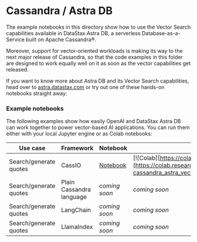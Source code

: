 # Cassandra / Astra DB

The example notebooks in this directory show how to use the Vector
Search capabilities available in DataStax Astra DB, a serverless
Database-as-a-Service built on Apache Cassandra®.

Moreover, support for vector-oriented workloads is making its way to the
next major release of Cassandra, so that the code examples in this folder
are designed to work equally well on it as soon as the vector capabilities
get released.

If you want to know more about Astra DB and its Vector Search capabilities,
head over to [astra.datastax.com](https://astra.datastax.com) or try out one
of these hands-on notebooks straight away:

### Example notebooks

The following examples show how easily OpenAI and DataStax Astra DB can
work together to power vector-based AI applications. You can run them either
with your local Jupyter engine or as Colab notebooks:

| Use case | Framework | Notebook | Google Colab |
| -------- | --------- | -------- | ------------ |
| Search/generate quotes | CassIO | [Notebook](./Philosophical_Quotes_cassIO.ipynb) | [![Colab][https://colab.research.google.com/assets/colab-badge.svg]](https://colab.research.google.com/github/openai/openai-cookbook/blob/SL-cassandra_astra_vector/examples/vector_databases/cassandra_astradb/Philosophical_Quotes_cassIO.ipynb) |
| Search/generate quotes | Plain Cassandra language | _coming soon_ | _coming soon_ |
| Search/generate quotes | LangChain | _coming soon_ | _coming soon_ |
| Search/generate quotes | LlamaIndex | _coming soon_ | _coming soon_ |
